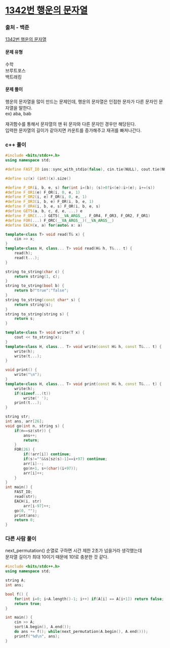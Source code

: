 # [1342번 행운의 문자열](https://www.acmicpc.net/problem/1342)

### 출처 - 백준
[1342번 행운의 문자열](https://www.acmicpc.net/problem/1342)

#### 문제 유형
수학  
브루트포스  
백트래킹

#### 문제 풀이
행운의 문자열을 많이 만드는 문제인데, 행운의 문자열은 인접한 문자가 다른 문자인 문자열을 말한다.  
ex) aba, bab  

재귀함수를 통해서 문자열의 맨 뒤 문자와 다른 문자인 경우만 해당된다.  
입력한 문자열의 길이가 같아지면 카운트를 증가해주고 재귀를 빠져나간다.

### c++ 풀이
```c++
#include <bits/stdc++.h>
using namespace std;

#define FAST_IO ios::sync_with_stdio(false), cin.tie(NULL), cout.tie(NULL)

#define sz(x) (int)(x).size()

#define F_OR(i, b, e, s) for(int i=(b); (s)>0?i<(e):i>(e); i+=(s))
#define F_OR1(e) F_OR(i, 0, e, 1)
#define F_OR2(i, e) F_OR(i, 0, e, 1)
#define F_OR3(i, b, e) F_OR(i, b, e, 1)
#define F_OR4(i, b, e, s) F_OR(i, b, e, s)
#define GET5(a, b, c, d, e, ...) e
#define F_ORC(...) GET5(__VA_ARGS__, F_OR4, F_OR3, F_OR2, F_OR1)
#define FOR(...) F_ORC(__VA_ARGS__)(__VA_ARGS__)
#define EACH(x, a) for(auto& x: a)

template<class T> void read(T& x) {
	cin >> x;
}
template<class H, class... T> void read(H& h, T&... t) {
	read(h);
	read(t...);
}

string to_string(char c) {
	return string(1, c);
}
string to_string(bool b) {
	return b?"true":"false";
}
string to_string(const char* s) {
	return string(s);
}
string to_string(string s) {
	return s;
}

template<class T> void write(T x) {
	cout << to_string(x);
}
template<class H, class... T> void write(const H& h, const T&... t) {
	write(h);
	write(t...);
}

void print() {
	write("\n");
}
template<class H, class... T> void print(const H& h, const T&... t) {
	write(h);
	if(sizeof...(t))
		write(' ');
	print(t...);
}

string str;
int ans, arr[26];
void go(int n, string s) {
    if(n==sz(str)) {
        ans++;
        return;
    }
    FOR(26) {
        if(!arr[i]) continue;
        if(s!=""&&s[sz(s)-1]==i+97) continue;
        arr[i]--;
        go(n+1, s+(char)(i+97));
        arr[i]++;
    }
}
int main() {
    FAST_IO;
    read(str);
    EACH(i, str)
        arr[i-97]++;
    go(0, "");
    print(ans);
    return 0;
}
```

### 다른 사람 풀이
next_permutation() 순열로 구하면 시간 제한 2초가 넘을거라 생각했는데  
문자열 길이가 최대 10이기 때문에 10!로 충분한 것 같다.
```c++
#include <bits/stdc++.h>
using namespace std;

string A;
int ans;

bool f() {
    for(int i=0; i<A.length()-1; i++) if(A[i] == A[i+1]) return false;
    return true;
}

int main() {
    cin >> A;
    sort(A.begin(), A.end());
    do ans += f(); while(next_permutation(A.begin(), A.end()));
    printf("%d\n", ans);
}
```